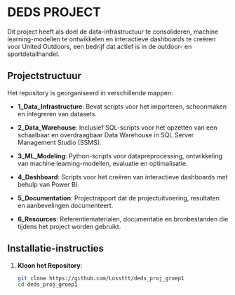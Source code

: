 # DEDS PROJECT

Dit project heeft als doel de data-infrastructuur te consolideren, machine learning-modellen te ontwikkelen en interactieve dashboards te creëren voor United Outdoors, een bedrijf dat actief is in de outdoor- en sportdetailhandel.

## Projectstructuur

Het repository is georganiseerd in verschillende mappen:

- **1_Data_Infrastructure**: Bevat scripts voor het importeren, schoonmaken en integreren van datasets.
  
- **2_Data_Warehouse**: Inclusief SQL-scripts voor het opzetten van een schaalbaar en overdraagbaar Data Warehouse in SQL Server Management Studio (SSMS).

- **3_ML_Modeling**: Python-scripts voor datapreprocessing, ontwikkeling van machine learning-modellen, evaluatie en optimalisatie.

- **4_Dashboard**: Scripts voor het creëren van interactieve dashboards met behulp van Power BI.

- **5_Documentation**: Projectrapport dat de projectuitvoering, resultaten en aanbevelingen documenteert.

- **6_Resources**: Referentiematerialen, documentatie en bronbestanden die tijdens het project worden gebruikt.

## Installatie-instructies

1. **Kloon het Repository**:
   ```bash
   git clone https://github.com/Lossttt/deds_proj_groep1
   cd deds_proj_groep1
